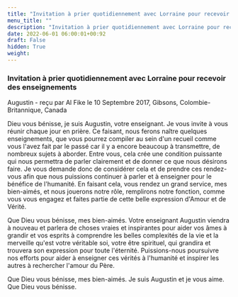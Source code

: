 ```yaml
---
title: "Invitation à prier quotidiennement avec Lorraine pour recevoir des enseignements"
menu_title: ""
description: "Invitation à prier quotidiennement avec Lorraine pour recevoir des enseignements"
date: 2022-06-01 06:00:01+00:92
draft: False
hidden: True
weight:
---
```

### Invitation à prier quotidiennement avec Lorraine pour recevoir des enseignements

Augustin - reçu par Al Fike le 10 Septembre 2017, Gibsons, Colombie-Britannique, Canada

Dieu vous bénisse, je suis Augustin, votre enseignant. Je vous invite à vous réunir chaque jour en prière. Ce faisant, nous ferons naître quelques enseignements, que vous pourrez compiler au sein d'un recueil comme vous l'avez fait par le passé car il y a encore beaucoup à transmettre, de nombreux sujets à aborder. Entre vous, cela crée une condition puissante qui nous permettra de parler clairement et de donner ce que nous désirons faire. Je vous demande donc de considérer cela et de prendre ces rendez-vous afin que nous puissions continuer à parler et à enseigner pour le bénéfice de l'humanité. En faisant cela, vous rendez un grand service, mes bien-aimés, et nous jouerons notre rôle, remplirons notre fonction, comme vous vous engagez et faites partie de cette belle expression d'Amour et de Vérité.

Que Dieu vous bénisse, mes bien-aimés. Votre enseignant Augustin viendra à nouveau et parlera de choses vraies et inspirantes pour aider vos âmes à grandir et vos esprits à comprendre les belles complexités de la vie et la merveille qu'est votre véritable soi, votre être spirituel, qui grandira et trouvera son expression pour toute l'éternité. Puissions-nous poursuivre nos efforts pour aider à enseigner ces vérités à l'humanité et inspirer les autres à rechercher l'amour du Père.

Que Dieu vous bénisse, mes bien-aimés. Je suis Augustin et je vous aime. Que Dieu vous bénisse.



